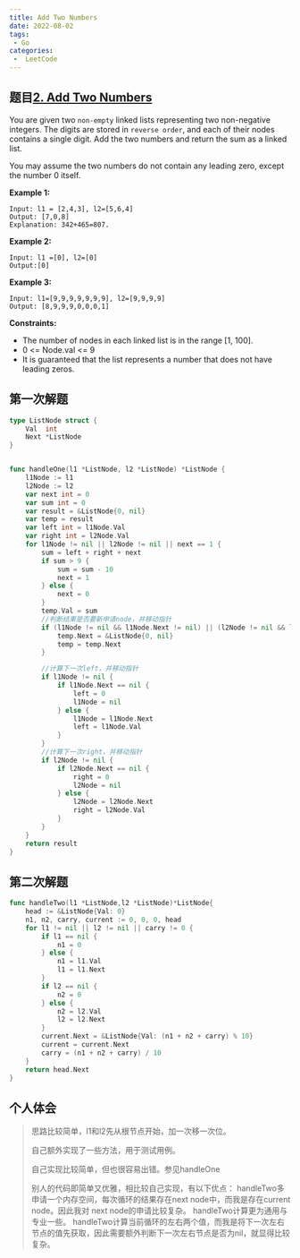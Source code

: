 ```yaml
---
title: Add Two Numbers
date: 2022-08-02
tags:
 - Go
categories:
 -  LeetCode
---
```


## 题目[2. Add Two Numbers](https://leetcode.com/problems/add-two-numbers/)

You are given two `non-empty` linked lists representing two non-negative integers. The digits are stored in `reverse order`, and each of their nodes contains a single digit. Add the two numbers and return the sum as a linked list.

You may assume the two numbers do not contain any leading zero, except the number 0 itself.

**Example 1:**

```
Input: l1 = [2,4,3], l2=[5,6,4]
Output: [7,0,8]
Explanation: 342+465=807.
```

**Example 2:**

```
Input: l1 =[0], l2=[0]
Output:[0]
```

**Example 3:**

```
Input: l1=[9,9,9,9,9,9,9], l2=[9,9,9,9]
Output: [8,9,9,9,0,0,0,1]
```

**Constraints:**

- The number of nodes in each linked list is in the range [1, 100].
- 0 <= Node.val <= 9
- It is guaranteed that the list represents a number that does not have leading zeros.

## 第一次解题

```go
type ListNode struct {
	Val  int
	Next *ListNode
}


func handleOne(l1 *ListNode, l2 *ListNode) *ListNode {
	l1Node := l1
	l2Node := l2
	var next int = 0
	var sum int = 0
	var result = &ListNode{0, nil}
	var temp = result
	var left int = l1Node.Val
	var right int = l2Node.Val
	for l1Node != nil || l2Node != nil || next == 1 {
		sum = left + right + next
		if sum > 9 {
			sum = sum - 10
			next = 1
		} else {
			next = 0
		}
		temp.Val = sum
		//判断结果是否要新申请node，并移动指针
		if (l1Node != nil && l1Node.Next != nil) || (l2Node != nil && l2Node.Next != nil) || next == 1 {
			temp.Next = &ListNode{0, nil}
			temp = temp.Next
		}

		//计算下一次left，并移动指针
		if l1Node != nil {
			if l1Node.Next == nil {
				left = 0
				l1Node = nil
			} else {
				l1Node = l1Node.Next
				left = l1Node.Val
			}
		}
		//计算下一次right，并移动指针
		if l2Node != nil {
			if l2Node.Next == nil {
				right = 0
				l2Node = nil
			} else {
				l2Node = l2Node.Next
				right = l2Node.Val
			}
		}
	}
	return result
}
```

## 第二次解题
```go
func handleTwo(l1 *ListNode,l2 *ListNode)*ListNode{
	head := &ListNode{Val: 0}
	n1, n2, carry, current := 0, 0, 0, head
	for l1 != nil || l2 != nil || carry != 0 {
		if l1 == nil {
			n1 = 0
		} else {
			n1 = l1.Val
			l1 = l1.Next
		}
		if l2 == nil {
			n2 = 0
		} else {
			n2 = l2.Val
			l2 = l2.Next
		}
		current.Next = &ListNode{Val: (n1 + n2 + carry) % 10}
		current = current.Next
		carry = (n1 + n2 + carry) / 10
	}
	return head.Next
}
```


## 个人体会
> 思路比较简单，l1和l2先从根节点开始，加一次移一次位。
>
> 自己额外实现了一些方法，用于测试用例。
>
> 自己实现比较简单，但也很容易出错。参见handleOne
>
> 别人的代码即简单又优雅，相比较自己实现，有以下优点：
> handleTwo多申请一个内存空间，每次循环的结果存在next node中，而我是存在current node。因此我对 next node的申请比较复杂。
> handleTwo计算更为通用与专业一些。
> handleTwo计算当前循环的左右两个值，而我是将下一次左右节点的值先获取，因此需要额外判断下一次左右节点是否为nil，就显得比较复杂。